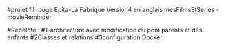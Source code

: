 #projet fil rouge Epita-La Fabrique Version4 en anglais
mesFilmsEtSeries - movieReminder

#Rebelote : 
#1-architecture avec modification du pom parents et des enfants
#2Classes et relations #3configuration Docker